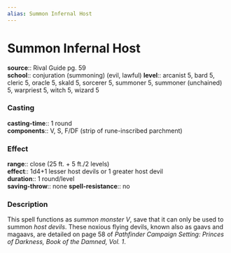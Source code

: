 ```yaml
---
alias: Summon Infernal Host
---
```


# Summon Infernal Host 

**source**:: Rival Guide pg. 59  
**school**:: conjuration (summoning) (evil, lawful)
**level**:: arcanist 5, bard 5, cleric 5, oracle 5, skald 5, sorcerer 5, summoner 5, summoner (unchained) 5, warpriest 5, witch 5, wizard 5

### Casting 

**casting-time**:: 1 round  
**components**:: V, S, F/DF (strip of rune-inscribed parchment)

### Effect 

**range**:: close (25 ft. + 5 ft./2 levels)  
**effect**:: 1d4+1 lesser host devils or 1 greater host devil  
**duration**:: 1 round/level  
**saving-throw**:: none
**spell-resistance**:: no

### Description 

This spell functions as *summon monster V*, save that it can only be used to summon *host devils*. These noxious flying devils, known also as gaavs and magaavs, are detailed on page 58 of *Pathfinder Campaign Setting: Princes of Darkness, Book of the Damned, Vol. 1*.
